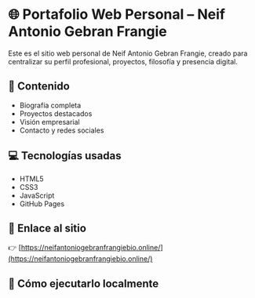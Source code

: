 # 🌐 Portafolio Web Personal – Neif Antonio Gebran Frangie

Este es el sitio web personal de Neif Antonio Gebran Frangie, creado para centralizar su perfil profesional, proyectos, filosofía y presencia digital.

## 🧠 Contenido

- Biografía completa
- Proyectos destacados
- Visión empresarial
- Contacto y redes sociales

## 💻 Tecnologías usadas

- HTML5
- CSS3
- JavaScript
- GitHub Pages

## 🚀 Enlace al sitio

👉 [https://neifantoniogebranfrangiebio.online/](https://neifantoniogebranfrangiebio.online/)

## 📁 Cómo ejecutarlo localmente
